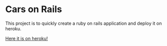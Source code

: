 # Cars on Rails

This project is to quickly create a ruby on rails application and deploy it on heroku.

[Here it is on heroku!](https://aqueous-mesa-74579.herokuapp.com/ "Cars on Rails!")
